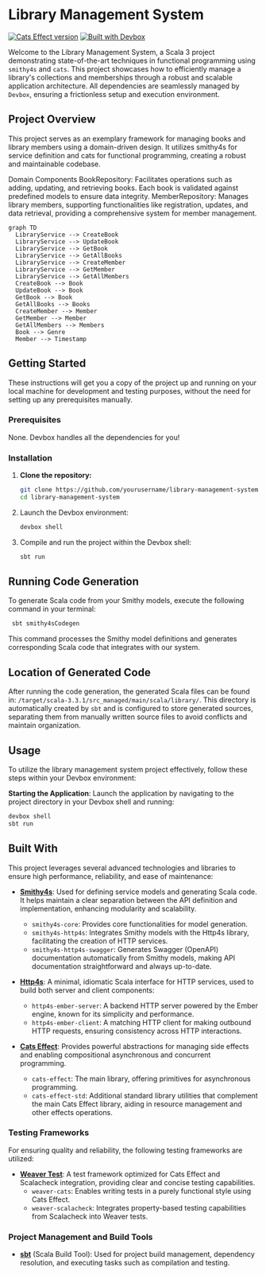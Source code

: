 # Library Management System
[![Cats Effect version](https://img.shields.io/badge/cats--effect-3.5.4-pink.svg)](https://index.scala-lang.org/typelevel/cats-effect/cats-effect)
[![Built with Devbox](https://www.jetify.com/img/devbox/shield_galaxy.svg)](https://www.jetify.com/devbox/docs/contributor-quickstart/)

Welcome to the Library Management System, a Scala 3 project demonstrating state-of-the-art techniques in functional programming using `smithy4s` and `cats`. This project showcases how to efficiently manage a library's collections and memberships through a robust and scalable application architecture. All dependencies are seamlessly managed by `Devbox`, ensuring a frictionless setup and execution environment.

## Project Overview

This project serves as an exemplary framework for managing books and library members using a domain-driven design. It utilizes smithy4s for service definition and cats for functional programming, creating a robust and maintainable codebase.

Domain Components
BookRepository: Facilitates operations such as adding, updating, and retrieving books. Each book is validated against predefined models to ensure data integrity.
MemberRepository: Manages library members, supporting functionalities like registration, updates, and data retrieval, providing a comprehensive system for member management.

```mermaid
graph TD
  LibraryService --> CreateBook
  LibraryService --> UpdateBook
  LibraryService --> GetBook
  LibraryService --> GetAllBooks
  LibraryService --> CreateMember
  LibraryService --> GetMember
  LibraryService --> GetAllMembers
  CreateBook --> Book
  UpdateBook --> Book
  GetBook --> Book
  GetAllBooks --> Books
  CreateMember --> Member
  GetMember --> Member
  GetAllMembers --> Members
  Book --> Genre
  Member --> Timestamp
```

## Getting Started

These instructions will get you a copy of the project up and running on your local machine for development and testing purposes, without the need for setting up any prerequisites manually.

### Prerequisites

None. Devbox handles all the dependencies for you!

### Installation

1. **Clone the repository:**

    ```bash
   git clone https://github.com/yourusername/library-management-system.git
   cd library-management-system
    ```

1. Launch the Devbox environment:

   ```bash
   devbox shell
    ```

1. Compile and run the project within the Devbox shell:

   ```bash
   sbt run
    ```

## Running Code Generation
To generate Scala code from your Smithy models, execute the following command in your terminal:
   ```bash
    sbt smithy4sCodegen
   ```
This command processes the Smithy model definitions and generates corresponding Scala code that integrates with our system.

## Location of Generated Code
After running the code generation, the generated Scala files can be found in:
`/target/scala-3.3.1/src_managed/main/scala/library/`.
This directory is automatically created by `sbt` and is configured to store generated sources, separating them from manually written source files to avoid conflicts and maintain organization.

## Usage

To utilize the library management system project effectively, follow these steps within your Devbox environment:

**Starting the Application**:
   Launch the application by navigating to the project directory in your Devbox shell and running:

   ```bash
   devbox shell
   sbt run 
   ```

## Built With

This project leverages several advanced technologies and libraries to ensure high performance, reliability, and ease of maintenance:

- **[Smithy4s](https://github.com/disneystreaming/smithy4s)**: Used for defining service models and generating Scala code. It helps maintain a clear separation between the API definition and implementation, enhancing modularity and scalability.
   - `smithy4s-core`: Provides core functionalities for model generation.
   - `smithy4s-http4s`: Integrates Smithy models with the Http4s library, facilitating the creation of HTTP services.
   - `smithy4s-http4s-swagger`: Generates Swagger (OpenAPI) documentation automatically from Smithy models, making API documentation straightforward and always up-to-date.

- **[Http4s](https://http4s.org/)**: A minimal, idiomatic Scala interface for HTTP services, used to build both server and client components:
   - `http4s-ember-server`: A backend HTTP server powered by the Ember engine, known for its simplicity and performance.
   - `http4s-ember-client`: A matching HTTP client for making outbound HTTP requests, ensuring consistency across HTTP interactions.

- **[Cats Effect](https://typelevel.org/cats-effect/)**: Provides powerful abstractions for managing side effects and enabling compositional asynchronous and concurrent programming.
   - `cats-effect`: The main library, offering primitives for asynchronous programming.
   - `cats-effect-std`: Additional standard library utilities that complement the main Cats Effect library, aiding in resource management and other effects operations.

### Testing Frameworks

For ensuring quality and reliability, the following testing frameworks are utilized:
- **[Weaver Test](https://disneystreaming.github.io/weaver-test/)**: A test framework optimized for Cats Effect and Scalacheck integration, providing clear and concise testing capabilities.
   - `weaver-cats`: Enables writing tests in a purely functional style using Cats Effect.
   - `weaver-scalacheck`: Integrates property-based testing capabilities from Scalacheck into Weaver tests.

### Project Management and Build Tools

- **[sbt](https://www.scala-sbt.org/)** (Scala Build Tool): Used for project build management, dependency resolution, and executing tasks such as compilation and testing.

